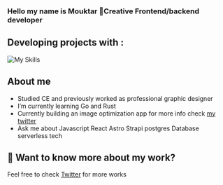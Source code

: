### Hello my name is Mouktar 🔮Creative Frontend/backend developer

## Developing projects with : 
![My Skills](https://skills.thijs.gg/icons?i=html,css,js,ts,react,tailwind,nodejs,rust,postgres&theme=dark)

## About me
- Studied CE and previously worked as professional graphic designer 
- I’m currently learning Go and Rust
- Currently building an image optimization app for more info check [my twitter](https://twitter.com/mouktardev)
- Ask me about Javascript React Astro Strapi postgres Database serverless tech 


## 👀 Want to know more about my work?
Feel free to check [Twitter](https://twitter.com/mouktardev) for more works
